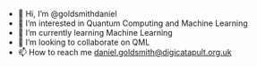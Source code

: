 - 👋 Hi, I’m @goldsmithdaniel
- 👀 I’m interested in Quantum Computing and Machine Learning
- 🌱 I’m currently learning Machine Learning
- 💞️ I’m looking to collaborate on QML
- 📫 How to reach me daniel.goldsmith@digicatapult.org.uk

<!---
goldsmithdaniel/goldsmithdaniel is a ✨ special ✨ repository because its `README.md` (this file) appears on your GitHub profile.
You can click the Preview link to take a look at your changes.
--->
